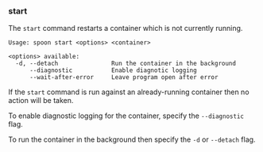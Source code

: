 ### start

The `start` command restarts a container which is not currently running. 

```
Usage: spoon start <options> <container>

<options> available:
  -d, --detach               Run the container in the background
      --diagnostic           Enable diagnotic logging
      --wait-after-error     Leave program open after error

```

If the `start` command is run against an already-running container then no action will be taken. 

To enable diagnostic logging for the container, specify the `--diagnostic` flag. 

To run the container in the background then specify the `-d` or `--detach` flag. 